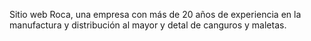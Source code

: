 Sitio web Roca, una empresa con más de 20 años de experiencia en la manufactura y distribución al mayor y detal de canguros y maletas.
